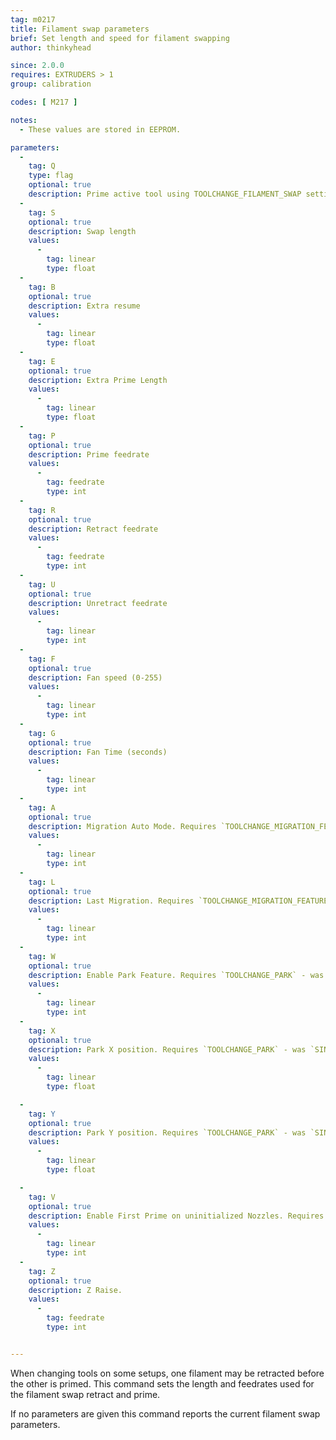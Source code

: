 ```yaml
---
tag: m0217
title: Filament swap parameters
brief: Set length and speed for filament swapping
author: thinkyhead

since: 2.0.0
requires: EXTRUDERS > 1
group: calibration

codes: [ M217 ]

notes:
  - These values are stored in EEPROM.

parameters:
  -
    tag: Q
    type: flag
    optional: true
    description: Prime active tool using TOOLCHANGE_FILAMENT_SWAP settings
  -
    tag: S
    optional: true
    description: Swap length
    values:
      -
        tag: linear
        type: float
  -
    tag: B
    optional: true
    description: Extra resume
    values:
      -
        tag: linear
        type: float
  -
    tag: E
    optional: true
    description: Extra Prime Length
    values:
      -
        tag: linear
        type: float
  -
    tag: P
    optional: true
    description: Prime feedrate
    values:
      -
        tag: feedrate
        type: int
  -
    tag: R
    optional: true
    description: Retract feedrate
    values:
      -
        tag: feedrate
        type: int
  -
    tag: U
    optional: true
    description: Unretract feedrate
    values:
      -
        tag: linear
        type: int
  -
    tag: F
    optional: true
    description: Fan speed (0-255)
    values:
      -
        tag: linear
        type: int
  -
    tag: G
    optional: true
    description: Fan Time (seconds)
    values:
      -
        tag: linear
        type: int
  -
    tag: A
    optional: true
    description: Migration Auto Mode. Requires `TOOLCHANGE_MIGRATION_FEATURE`.
    values:
      -
        tag: linear
        type: int
  -
    tag: L
    optional: true
    description: Last Migration. Requires `TOOLCHANGE_MIGRATION_FEATURE`.
    values:
      -
        tag: linear
        type: int
  -
    tag: W
    optional: true
    description: Enable Park Feature. Requires `TOOLCHANGE_PARK` - was `SINGLENOZZLE_SWAP_PARK`.
    values:
      -
        tag: linear
        type: int
  -
    tag: X
    optional: true
    description: Park X position. Requires `TOOLCHANGE_PARK` - was `SINGLENOZZLE_SWAP_PARK`.
    values:
      -
        tag: linear
        type: float

  -
    tag: Y
    optional: true
    description: Park Y position. Requires `TOOLCHANGE_PARK` - was `SINGLENOZZLE_SWAP_PARK`.
    values:
      -
        tag: linear
        type: float

  -
    tag: V
    optional: true
    description: Enable First Prime on uninitialized Nozzles. Requires `TOOLCHANGE_FS_PRIME_FIRST_USED`.
    values:
      -
        tag: linear
        type: int
  -
    tag: Z
    optional: true
    description: Z Raise.
    values:
      -
        tag: feedrate
        type: int


---
```


When changing tools on some setups, one filament may be retracted before the other is primed. This command sets the length and feedrates used for the filament swap retract and prime.

If no parameters are given this command reports the current filament swap parameters.
